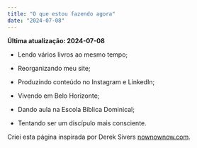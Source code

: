 ```yaml
---
title: "O que estou fazendo agora"
date: "2024-07-08"
---
```


**Última atualização: 2024-07-08**

- Lendo vários livros ao mesmo tempo;

- Reorganizando meu site;

- Produzindo conteúdo no Instagram e LinkedIn;

- Vivendo em Belo Horizonte;

- Dando aula na Escola Bíblica Dominical;

- Tentando ser um discípulo mais consciente.

Criei esta página inspirada por Derek Sivers [nownownow.com](https://nownownow.com).
